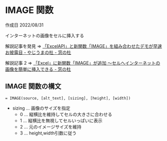 # IMAGE 関数

作成日 2022/08/31

インターネットの画像をセルに挿入する

解説記事を発見 => [「ExcelAPI」と新関数「IMAGE」を組み合わせたデモが早速お披露目 - やじうまの杜 - 窓の杜](https://forest.watch.impress.co.jp/docs/serial/yajiuma/1435866.html)

解説記事 2 => [「Excel」に新関数「IMAGE」が追加 ～セルへインターネットの画像を簡単に挿入できる - 窓の杜](https://forest.watch.impress.co.jp/docs/news/1434913.html)

## IMAGE 関数の構文

```text
= IMAGE(source, [alt_text], [sizing], [height], [width])
```

- sizing ... 画像のサイズを指定
  - 0 ... 縦横比を維持してセルの大きさに合わせる
  - 1 ... 縦横比を無視してセルいっぱいに表示
  - 2 ... 元のイメージサイズを維持
  - 3 ... height,width引数に従う
